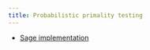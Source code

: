 ```yaml
---
title: Probabilistic primality testing
---
```


  - [Sage implementation](https://cloud.sagemath.com/projects/49ff84e6-2108-4af7-8b75-1f17996aa5a0/files/PRIMALITY.sagews)
